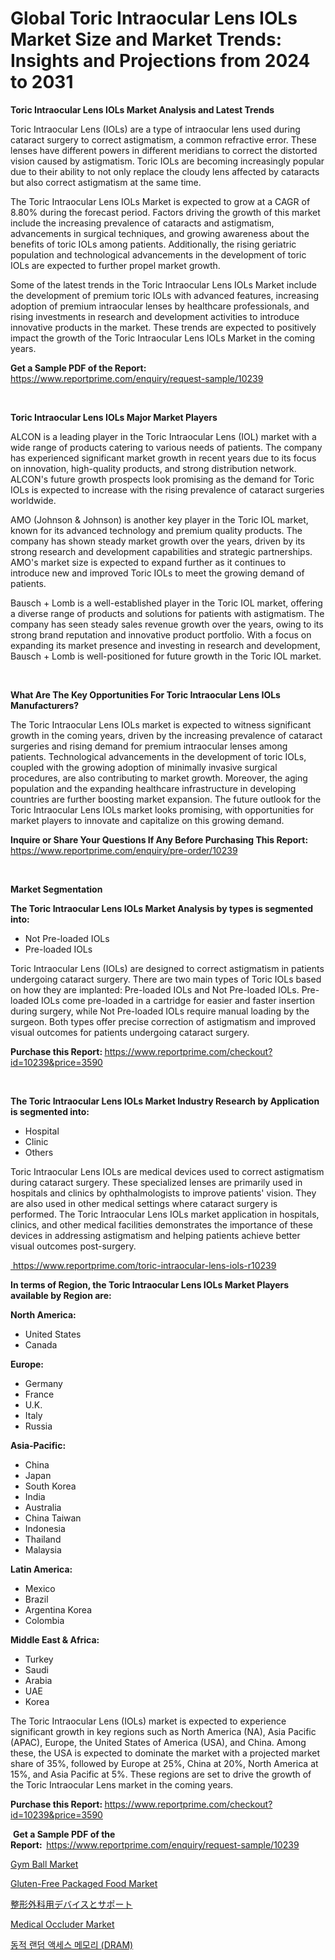 <p><h1>Global Toric Intraocular Lens IOLs Market Size and Market Trends: Insights and Projections from 2024 to 2031</h1></p><p><strong>Toric Intraocular Lens IOLs Market Analysis and Latest Trends</strong></p>
<p><p>Toric Intraocular Lens (IOLs) are a type of intraocular lens used during cataract surgery to correct astigmatism, a common refractive error. These lenses have different powers in different meridians to correct the distorted vision caused by astigmatism. Toric IOLs are becoming increasingly popular due to their ability to not only replace the cloudy lens affected by cataracts but also correct astigmatism at the same time.</p><p>The Toric Intraocular Lens IOLs Market is expected to grow at a CAGR of 8.80% during the forecast period. Factors driving the growth of this market include the increasing prevalence of cataracts and astigmatism, advancements in surgical techniques, and growing awareness about the benefits of toric IOLs among patients. Additionally, the rising geriatric population and technological advancements in the development of toric IOLs are expected to further propel market growth.</p><p>Some of the latest trends in the Toric Intraocular Lens IOLs Market include the development of premium toric IOLs with advanced features, increasing adoption of premium intraocular lenses by healthcare professionals, and rising investments in research and development activities to introduce innovative products in the market. These trends are expected to positively impact the growth of the Toric Intraocular Lens IOLs Market in the coming years.</p></p>
<p><strong>Get a Sample PDF of the Report:&nbsp;</strong> <a href="https://www.reportprime.com/enquiry/request-sample/10239">https://www.reportprime.com/enquiry/request-sample/10239</a></p>
<p>&nbsp;</p>
<p><strong>Toric Intraocular Lens IOLs Major Market Players</strong></p>
<p><p>ALCON is a leading player in the Toric Intraocular Lens (IOL) market with a wide range of products catering to various needs of patients. The company has experienced significant market growth in recent years due to its focus on innovation, high-quality products, and strong distribution network. ALCON's future growth prospects look promising as the demand for Toric IOLs is expected to increase with the rising prevalence of cataract surgeries worldwide.</p><p>AMO (Johnson & Johnson) is another key player in the Toric IOL market, known for its advanced technology and premium quality products. The company has shown steady market growth over the years, driven by its strong research and development capabilities and strategic partnerships. AMO's market size is expected to expand further as it continues to introduce new and improved Toric IOLs to meet the growing demand of patients.</p><p>Bausch + Lomb is a well-established player in the Toric IOL market, offering a diverse range of products and solutions for patients with astigmatism. The company has seen steady sales revenue growth over the years, owing to its strong brand reputation and innovative product portfolio. With a focus on expanding its market presence and investing in research and development, Bausch + Lomb is well-positioned for future growth in the Toric IOL market.</p></p>
<p>&nbsp;</p>
<p><strong>What Are The Key Opportunities For Toric Intraocular Lens IOLs Manufacturers?</strong></p>
<p><p>The Toric Intraocular Lens IOLs market is expected to witness significant growth in the coming years, driven by the increasing prevalence of cataract surgeries and rising demand for premium intraocular lenses among patients. Technological advancements in the development of toric IOLs, coupled with the growing adoption of minimally invasive surgical procedures, are also contributing to market growth. Moreover, the aging population and the expanding healthcare infrastructure in developing countries are further boosting market expansion. The future outlook for the Toric Intraocular Lens IOLs market looks promising, with opportunities for market players to innovate and capitalize on this growing demand.</p></p>
<p><strong>Inquire or Share Your Questions If Any Before Purchasing This Report:</strong> <a href="https://www.reportprime.com/enquiry/pre-order/10239">https://www.reportprime.com/enquiry/pre-order/10239</a></p>
<p>&nbsp;</p>
<p><strong>Market Segmentation</strong></p>
<p><strong>The Toric Intraocular Lens IOLs Market Analysis by types is segmented into:</strong></p>
<p><ul><li>Not Pre-loaded IOLs</li><li>Pre-loaded IOLs</li></ul></p>
<p><p>Toric Intraocular Lens (IOLs) are designed to correct astigmatism in patients undergoing cataract surgery. There are two main types of Toric IOLs based on how they are implanted: Pre-loaded IOLs and Not Pre-loaded IOLs. Pre-loaded IOLs come pre-loaded in a cartridge for easier and faster insertion during surgery, while Not Pre-loaded IOLs require manual loading by the surgeon. Both types offer precise correction of astigmatism and improved visual outcomes for patients undergoing cataract surgery.</p></p>
<p><strong>Purchase this Report:&nbsp;</strong><a href="https://www.reportprime.com/checkout?id=10239&price=3590">https://www.reportprime.com/checkout?id=10239&price=3590</a></p>
<p>&nbsp;</p>
<p><strong>The Toric Intraocular Lens IOLs Market Industry Research by Application is segmented into:</strong></p>
<p><ul><li>Hospital</li><li>Clinic</li><li>Others</li></ul></p>
<p><p>Toric Intraocular Lens IOLs are medical devices used to correct astigmatism during cataract surgery. These specialized lenses are primarily used in hospitals and clinics by ophthalmologists to improve patients' vision. They are also used in other medical settings where cataract surgery is performed. The Toric Intraocular Lens IOLs market application in hospitals, clinics, and other medical facilities demonstrates the importance of these devices in addressing astigmatism and helping patients achieve better visual outcomes post-surgery.</p></p>
<p><a href="https://www.reportprime.com/toric-intraocular-lens-iols-r10239">&nbsp;https://www.reportprime.com/toric-intraocular-lens-iols-r10239</a></p>
<p><strong>In terms of Region, the Toric Intraocular Lens IOLs Market Players available by Region are:</strong></p>
<p>
    <p> <strong> North America: </strong>
        <ul>
            <li>United States</li>
            <li>Canada</li>
        </ul>
        </p> 
    <p> <strong> Europe: </strong>
        <ul>
            <li>Germany</li>
            <li>France</li>
            <li>U.K.</li>
            <li>Italy</li>
            <li>Russia</li>
        </ul>
        </p> 
    <p> <strong> Asia-Pacific: </strong>
        <ul>
            <li>China</li>
            <li>Japan</li>
            <li>South Korea</li>
            <li>India</li>
            <li>Australia</li>
            <li>China Taiwan</li>
            <li>Indonesia</li>
            <li>Thailand</li>
            <li>Malaysia</li>
        </ul>
        </p> 
    <p> <strong> Latin America: </strong>
        <ul>
            <li>Mexico</li>
            <li>Brazil</li>
            <li>Argentina Korea</li>
            <li>Colombia</li>
        </ul>
        </p> 
    <p> <strong> Middle East & Africa: </strong>
        <ul>
            <li>Turkey</li>
            <li>Saudi</li>
            <li>Arabia</li>
            <li>UAE</li>
            <li>Korea</li>
        </ul>
    </p>
    </p>
<p><p>The Toric Intraocular Lens (IOLs) market is expected to experience significant growth in key regions such as North America (NA), Asia Pacific (APAC), Europe, the United States of America (USA), and China. Among these, the USA is expected to dominate the market with a projected market share of 35%, followed by Europe at 25%, China at 20%, North America at 15%, and Asia Pacific at 5%. These regions are set to drive the growth of the Toric Intraocular Lens market in the coming years.</p></p>
<p><strong>Purchase this Report: </strong><a href="https://www.reportprime.com/checkout?id=10239&price=3590">https://www.reportprime.com/checkout?id=10239&price=3590</a></p>
<p>&nbsp;<strong>Get a Sample PDF of the Report:&nbsp;&nbsp;</strong><a href="https://www.reportprime.com/enquiry/request-sample/10239">https://www.reportprime.com/enquiry/request-sample/10239</a></p>
<p><strong></strong></p>
<p><p><a href="https://medium.com/@nyahmertz1962/gym-ball-market-research-report-includes-analysis-on-market-size-share-and-growth-rate-at-5-3-48b6f5dc9580">Gym Ball Market</a></p><p><a href="https://medium.com/@bryaneal908/market-forecast-global-gluten-free-packaged-food-trends-and-impact-analysis-2024-2031-by-510c212c5970">Gluten-Free Packaged Food Market</a></p><p><a href="https://github.com/ihabdkwlxs948/Market-Research-Report-List-3/blob/main/709263995578.md">整形外科用デバイスとサポート</a></p><p><a href="https://github.com/sosoelmasry38/Market-Research-Report-List-1/blob/main/medical-occluder-market.md">Medical Occluder Market</a></p><p><a href="https://github.com/hxzi07639916/Market-Research-Report-List-3/blob/main/2322607120703.md">동적 랜덤 액세스 메모리 (DRAM)</a></p></p>